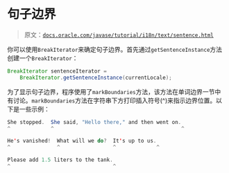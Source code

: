 # 句子边界

> 原文：[`docs.oracle.com/javase/tutorial/i18n/text/sentence.html`](https://docs.oracle.com/javase/tutorial/i18n/text/sentence.html)

你可以使用`BreakIterator`来确定句子边界。首先通过`getSentenceInstance`方法创建一个`BreakIterator`：

```java
BreakIterator sentenceIterator =
    BreakIterator.getSentenceInstance(currentLocale);

```

为了显示句子边界，程序使用了`markBoundaries`方法，该方法在单词边界一节中有讨论。`markBoundaries`方法在字符串下方打印插入符号(^)来指示边界位置。以下是一些示例：

```java
She stopped.  She said, "Hello there," and then went on.
^             ^                                         ^

He's vanished!  What will we do?  It's up to us.
^               ^                 ^             ^

Please add 1.5 liters to the tank.
^                                 ^

```
